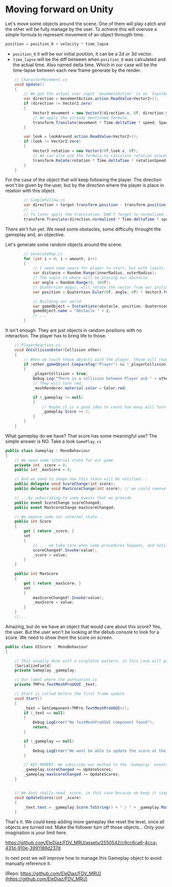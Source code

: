 # Moving forward on Unity

Let's move some objects around the scene. One of them will play catch and the other will be fully manage by the user. To achieve this will overuse a simple formula to represent movement of an object througth time.

```csharp
position = position_0 + velocity * time_lapse
```

- `position_0` it will be our initial position, it can be a 2d or 3d vector.
- `time_lapse` will be the diff between when `position_0` was calculated and the actual time. Also named delta time. Which in our case will be the time-lapse between each new frame generate by the render.

```csharp
    // CharacterMovement.cs
    void Update()
    {
        // We get the actual user input `movementAction` is an `InputActionReference`
        var direction = movementAction.action.ReadValue<Vector2>();
        if (direction != Vector2.zero)
        {
            Vector3 movement = new Vector3(direction.x, 0f, direction.y);
            // We apply the already mentioned formula.
            transform.Translate(movement * Time.deltaTime * speed, Space.Self);
        }

        var look = lookAround.action.ReadValue<Vector2>();
        if (look != Vector2.zero)
        {
            Vector3 rotation = new Vector3(0f,look.x, 0f);
            // We can alse use the formula to calculate rotation around the axis Y
            transform.Rotate(rotation * Time.deltaTime * rotationSpeed, Space.Self);
        }
    }
```

For the case of the object that will keep following the player. The direction won't be given by the user, but by the direction where the player is place in relation with this object.

```csharp
        // SimpleFollow.cs
        var direction = target.transform.position - transform.position;
        // ...
        // To later apply the translation. DON'T forget to normalized the direction.
        transform.Translate(direction.normalized * Time.deltaTime * speed, Space.World);
```

There ain't fun yet. We need some obstacles, some difficulty throught the gameplay and, an objective.

Let's generate some random objects around the scene.

```csharp
        // GenerateMap.cs
        for (int i = 0; i < amount; i++)
        {
            // I need some space for player to start, but with limits. This isn't No man's Sky.
            var distance = Random.Range(innerRadius, outerRadius);
            // The angle to where will be placing our obstacle
            var angle = Random.Range(0, 360f);
            // Quaternion magic, will rotate the vector from our initial position to certain distance.
            var position = Quaternion.Euler(0f, angle, 0f) * Vector3.forward * distance + initialOrigin.position;

            // Building our world
            var gameObject = Instantiate(obstacle, position, Quaternion.identity);
            gameObject.name = "Obstacle " + i;
            // ...
        }
```

It isn't enough. They are just objects in random positions with no interaction. The player has to bring life to those.

```csharp
    // PlayerReaction.cs
    void OnCollisionEnter(Collision other)
    {
        // When we touch those objects with the player, those will react to us.
        if (other.gameObject.CompareTag("Player") && !_playerCollision)
        {
            _playerCollision = true;
            Debug.Log("There is a collision between Player and " + other.gameObject.name);
            // They will turn red.
            _meshRenderer.material.color = Color.red;

            if (_gameplay != null)
            {
                // Maybe it is a good idea to count how many will turn red during our gameplay
                _gameplay.Score += 1;
            }
        }
    }
```

What gameplay do we have? That score has some meaningful use? The simple answer is NO. Take a look `GamePlay.cs`

```csharp
public class Gameplay : MonoBehaviour
{
    // We need some internal state for our game
    private int _score = 0;
    public int _maxScore = 0;

    // And we need to shape how this state will be notified...
    public delegate void ScoreChange(int score);
    public delegate void MaxScoreChange(int score); // we could remove it so far we are only interested on the Shape or the type. And this is simple enough.

    // ...by subscribing to some events that we provide
    public event ScoreChange scoreChanged;
    public event MaxScoreChange maxScoreChanged;

    // We expose some our internal state...
    public int Score
    {
        get { return _score; }
        set
        {
            // ... we take care when some procedures happens, and notify all the parties subscribed
            scoreChanged?.Invoke(value);
            _score = value;
        }
    }

    public int MaxScore
    {
        get { return _maxScore; }
        set
        {
            maxScoreChanged?.Invoke(value);
            _maxScore = value;
        }
    }
    //...
```

Amazing, but do we have an object that would care about this score? Yes, the user. But the user won't be looking at the debub console to look for a score. We need to show them the score on screen.

```csharp
public class UIScore : MonoBehaviour
{

    // This usually done with a singleton pattern, in this case will pass directly the reference
    [SerializeField]
    private Gameplay _gameplay;

    // Our label where the puntuation is
    private TMPro.TextMeshProUGUI _text;

    // Start is called before the first frame update
    void Start()
    {
        _text = GetComponent<TMPro.TextMeshProUGUI>();
        if (_text == null)
        {
            Debug.LogError("No TextMeshProUGUI component found");
            return;
        }

        if (_gameplay == null)
        {
            Debug.LogError("We wont be able to update the score at the UI, no Gameplay reference");
        }

        // KEY MOMENT: We subscribe our method to the `Gameplay` events.
        _gameplay.scoreChanged += UpdateScores;
        _gameplay.maxScoreChanged += UpdateScores;
    }


    // We dont really need _score, in this case because we keep it simple, but in other cases a better isolation around the score properties could be done.
    void UpdateScores(int _score)
    {
        _text.text = _gameplay.Score.ToString() + " / " + _gameplay.MaxScore.ToString();
    }
```

That's it. We could keep adding more gameplay like reset the level, once all objects are turned red. Make the follower turn off those objects... Only your imagination is your limit here.


https://github.com/EleDiaz/FDV_MRU/assets/2550542/c9cc6ca6-4cca-431d-910e-3991189d237d


In next post we will improve how to manage this Gameplay object to avoid manually reference it.

[Repo: https://github.com/EleDiaz/FDV_MRU](https://github.com/EleDiaz/FDV_MRU)
